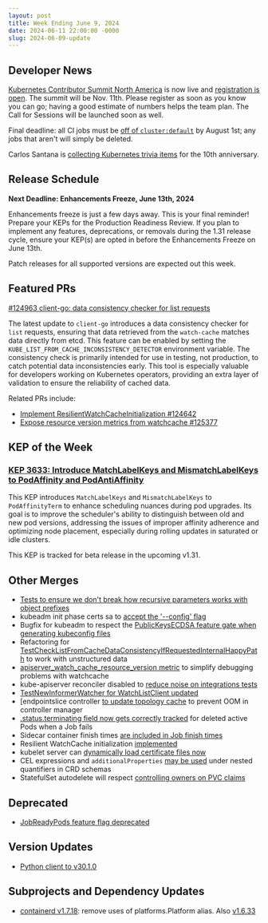 ```yaml
---
layout: post
title: Week Ending June 9, 2024
date: 2024-06-11 22:00:00 -0000
slug: 2024-06-09-update
---
```


## Developer News

[Kubernetes Contributor Summit North America](https://www.kubernetes.dev/events/2024/kcsna/) is now live and [registration is open](https://www.kubernetes.dev/events/2024/kcsna/registration/).  The summit will be Nov. 11th.  Please register as soon as you know you can go; having a good estimate of numbers helps the team plan.  The Call for Sessions will be launched soon as well.

Final deadline: all CI jobs must be [off of `cluster:default`](https://groups.google.com/a/kubernetes.io/g/dev/c/p6PAML90ZOU/m/C7hlRHdxAAAJ) by August 1st; any jobs that aren't will simply be deleted.

Carlos Santana is [collecting Kubernetes trivia items](https://groups.google.com/a/kubernetes.io/g/dev/c/AmAbg-V2bv4) for the 10th anniversary.

## Release Schedule

**Next Deadline: Enhancements Freeze, June 13th, 2024**

Enhancements freeze is just a few days away. This is your final reminder! Prepare your KEPs for the Production Readiness Review. If you plan to implement any features, deprecations, or removals during the 1.31 release cycle, ensure your KEP(s) are opted in before the Enhancements Freeze on June 13th.

Patch releases for all supported versions are expected out this week.

## Featured PRs

[#124963 client-go: data consistency checker for list requests](https://github.com/kubernetes/kubernetes/pull/124963)

The latest update to `client-go` introduces a data consistency checker for `list` requests, ensuring that data retrieved from the `watch-cache` matches data directly from etcd. This feature can be enabled by setting the `KUBE_LIST_FROM_CACHE_INCONSISTENCY_DETECTOR` environment variable. The consistency check is primarily intended for use in testing, not production, to catch potential data inconsistencies early. This tool is especially valuable for developers working on Kubernetes operators, providing an extra layer of validation to ensure the reliability of cached data.

Related PRs include:
- [Implement ResilientWatchCacheInitialization #124642](https://github.com/kubernetes/kubernetes/pull/124642)
- [Expose resource version metrics from watchcache #125377](https://github.com/kubernetes/kubernetes/pull/125377)

## KEP of the Week
### [KEP 3633: Introduce MatchLabelKeys and MismatchLabelKeys to PodAffinity and PodAntiAffinity](https://github.com/kubernetes/enhancements/tree/master/keps/sig-scheduling/3633-matchlabelkeys-to-podaffinity)

This KEP introduces `MatchLabelKeys` and `MismatchLabelKeys` to `PodAffinityTerm` to enhance scheduling nuances during pod upgrades. Its goal is to improve the scheduler's ability to distinguish between old and new pod versions, addressing the issues of improper affinity adherence and optimizing node placement, especially during rolling updates in saturated or idle clusters.

This KEP is tracked for beta release in the upcoming v1.31.

## Other Merges

* [Tests to ensure we don't break how recursive parameters works with object prefixes](https://github.com/kubernetes/kubernetes/pull/125441)
* kubeadm init phase certs sa to [accept the '--config' flag](https://github.com/kubernetes/kubernetes/pull/125396)
* Bugfix for kubeadm to respect the [PublicKeysECDSA feature gate when generating kubeconfig files](https://github.com/kubernetes/kubernetes/pull/125388)
* Refactoring for [TestCheckListFromCacheDataConsistencyIfRequestedInternalHappyPath](https://github.com/kubernetes/kubernetes/pull/125383) to work with unstructured data
* [apiserver_watch_cache_resource_version metric](https://github.com/kubernetes/kubernetes/pull/125377) to simplify debugging problems with watchcache
* kube-apiserver reconciler disabled to [reduce noise on integrations tests](https://github.com/kubernetes/kubernetes/pull/125329)
* [TestNewInformerWatcher for WatchListClient updated](https://github.com/kubernetes/kubernetes/pull/125302)
* [endpointslice controller [to update topology cache](https://github.com/kubernetes/kubernetes/pull/125294) to prevent OOM in controller manager
* [.status.terminating field now gets correctly tracked](https://github.com/kubernetes/kubernetes/pull/125175) for deleted active Pods when a Job fails
* Sidecar container finish times [are included in Job finish times](https://github.com/kubernetes/kubernetes/pull/124942)
* Resilient WatchCache initialization [implemented](https://github.com/kubernetes/kubernetes/pull/124642)
* kubelet server can [dynamically load certificate files now](https://github.com/kubernetes/kubernetes/pull/124574)
* CEL expressions and `additionalProperties` [may be used](https://github.com/kubernetes/kubernetes/pull/124381) under nested quantifiers in CRD schemas
* StatefulSet autodelete will respect [controlling owners on PVC claims](https://github.com/kubernetes/kubernetes/pull/122499)

## Deprecated

* [JobReadyPods feature flag deprecated](https://github.com/kubernetes/kubernetes/pull/125168)

## Version Updates

* [Python client to v30.1.0](https://github.com/kubernetes-client/python/releases/tag/v30.1.0)

## Subprojects and Dependency Updates

* [containerd v1.7.18](https://github.com/containerd/containerd/releases/tag/v1.7.18): remove uses of platforms.Platform alias. Also [v1.6.33](https://github.com/containerd/containerd/releases/tag/v1.6.33)
